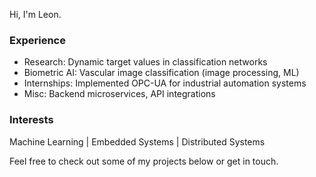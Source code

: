Hi, I'm Leon.

### Experience
- Research: Dynamic target values in classification networks
- Biometric AI: Vascular image classification (image processing, ML)
- Internships: Implemented OPC-UA for industrial automation systems
- Misc: Backend microservices, API integrations

### Interests
Machine Learning | Embedded Systems | Distributed Systems

Feel free to check out some of my projects below or get in touch.
